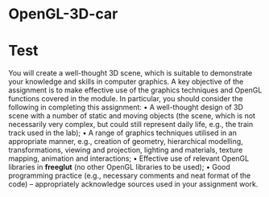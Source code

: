 # OpenGL-3D-car
Test
=====
You will create a well-thought 3D scene, which is suitable to demonstrate your knowledge and skills in computer graphics. A key objective of the assignment is to make effective use of the graphics techniques 
and OpenGL functions covered in the module. In particular, you should consider the following in completing this assignment:
• A well-thought design of 3D scene with a number of static and moving objects (the scene, which is not necessarily very complex, but could still represent daily life, e.g., the train track used in the lab);
• A range of graphics techniques utilised in an appropriate manner, e.g., creation of geometry, hierarchical modelling, transformations, viewing and projection, lighting and materials, texture 
mapping, animation and interactions;
• Effective use of relevant OpenGL libraries in **freeglut** (no other OpenGL libraries to be used);
• Good programming practice (e.g., necessary comments and neat format of the code) –
appropriately acknowledge sources used in your assignment work.
